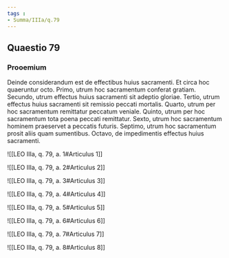 ```yaml
---
tags : 
- Summa/IIIa/q.79
---
```


## Quaestio 79

### Prooemium

Deinde considerandum est de effectibus huius sacramenti. Et circa hoc quaeruntur octo. Primo, utrum hoc sacramentum conferat gratiam. Secundo, utrum effectus huius sacramenti sit adeptio gloriae. Tertio, utrum effectus huius sacramenti sit remissio peccati mortalis. Quarto, utrum per hoc sacramentum remittatur peccatum veniale. Quinto, utrum per hoc sacramentum tota poena peccati remittatur. Sexto, utrum hoc sacramentum hominem praeservet a peccatis futuris. Septimo, utrum hoc sacramentum prosit aliis quam sumentibus. Octavo, de impedimentis effectus huius sacramenti.

![[LEO IIIa, q. 79, a. 1#Articulus 1]]

![[LEO IIIa, q. 79, a. 2#Articulus 2]]

![[LEO IIIa, q. 79, a. 3#Articulus 3]]

![[LEO IIIa, q. 79, a. 4#Articulus 4]]

![[LEO IIIa, q. 79, a. 5#Articulus 5]]

![[LEO IIIa, q. 79, a. 6#Articulus 6]]

![[LEO IIIa, q. 79, a. 7#Articulus 7]]

![[LEO IIIa, q. 79, a. 8#Articulus 8]]

